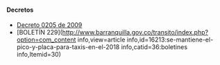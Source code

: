 #### Decretos

- [Decreto 0205 de 2009](https://pyphoy.s3.amazonaws.com/docs/barranquilla/decreto-0205-de-2009.pdf)
- [BOLETÍN 229](http://www.barranquilla.gov.co/transito/index.php?option=com_content info,view=article info,id=16213:se-mantiene-el-pico-y-placa-para-taxis-en-el-2018 info,catid=36:boletines info,Itemid=30)
